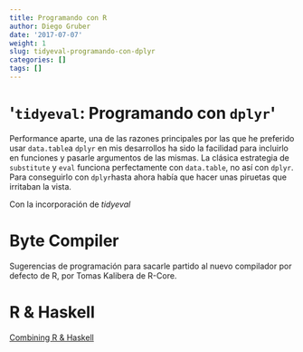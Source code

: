 ```yaml
---
title: Programando con R
author: Diego Gruber
date: '2017-07-07'
weight: 1
slug: tidyeval-programando-con-dplyr
categories: []
tags: []
---
```


# '`tidyeval`: Programando con `dplyr`'

Performance aparte, una de las razones principales por las que he preferido usar `data.table`a `dplyr` en mis desarrollos ha sido la facilidad para incluirlo en funciones y pasarle argumentos de las mismas. La clásica estrategia de `substitute` y `eval` funciona perfectamente con `data.table`, no así con `dplyr`. Para conseguirlo con `dplyr`hasta ahora había que hacer unas piruetas que irritaban la vista. 

Con la incorporación de *tidyeval* 

# Byte Compiler

Sugerencias de programación para sacarle partido al nuevo compilador por defecto de R, por Tomas Kalibera de R-Core.

# R & Haskell

[Combining R & Haskell](https://recurrentnull.wordpress.com/2017/07/07/haskellr/)